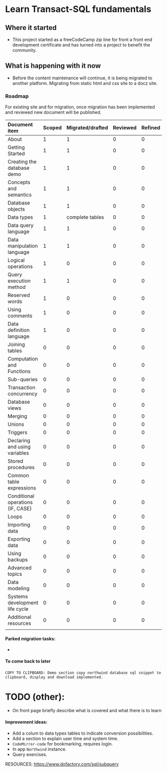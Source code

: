# Learn Transact-SQL fundamentals

## Where it started

- This project started as a freeCodeCamp zip line for front a front end development certificate and has turned into a project to benefit the community.

## What is happening with it now

- Before the content maintenance will continue, it is being migrated to another platform. Migrating from static html and css site to a docz site.

### Roadmap

For existing site and for migration, once migration has been implemented and reviewed new document will be published.

| Document item                     | Scoped | Migrated/drafted | Reviewed | Refined | Published | Improve |
| :-------------------------------- | ------ | ---------------- | -------- | ------- | --------- | ------- |
| About                             | 1      | 1                | 0        | 0       | 0         | 0       |
| Getting Started                   | 1      | 1                | 0        | 0       | 0         | 0       |
| Creating the database demo        | 1      | 1                | 0        | 0       | 0         | 1       |
| Concepts and semantics            | 1      | 1                | 0        | 0       | 0         | 0       |
| Database objects                  | 1      | 1                | 0        | 0       | 0         | 1       |
| Data types                        | 1      | complete tables  | 0        | 0       | 0         | 1       |
| Data query language               | 1      | 1                | 0        | 0       | 0         |         |
| Data manipulation language        | 1      | 1                | 0        | 0       | 0         |         |
| Logical operations                | 1      | 0                | 0        | 0       | 0         |         |
| Query execution method            | 1      | 1                | 0        | 0       | 0         |         |
| Reserved words                    | 1      | 0                | 0        | 0       | 0         |         |
| Using comments                    | 1      | 0                | 0        | 0       | 0         |         |
| Data definition language          | 1      | 0                | 0        | 0       | 0         |         |
| Joining tables                    | 0      | 0                | 0        | 0       | 0         |         |
| Computation and Functions         | 0      | 0                | 0        | 0       | 0         |         |
| Sub-queries                       | 0      | 0                | 0        | 0       | 0         |         |
| Transaction concurrency           | 0      | 0                | 0        | 0       | 0         |         |
| Database views                    | 0      | 0                | 0        | 0       | 0         |         |
| Merging                           | 0      | 0                | 0        | 0       | 0         |         |
| Unions                            | 0      | 0                | 0        | 0       | 0         |         |
| Triggers                          | 0      | 0                | 0        | 0       | 0         |         |
| Declaring and using variables     | 0      | 0                | 0        | 0       | 0         |         |
| Stored procedures                 | 0      | 0                | 0        | 0       | 0         |         |
| Common table expressions          | 0      | 0                | 0        | 0       | 0         |         |
| Conditional operations (IF, CASE) | 0      | 0                | 0        | 0       | 0         |         |
| Loops                             | 0      | 0                | 0        | 0       | 0         |         |
| Importing data                    | 0      | 0                | 0        | 0       | 0         |         |
| Exporting data                    | 0      | 0                | 0        | 0       | 0         |         |
| Using backups                     | 0      | 0                | 0        | 0       | 0         |         |
| Advanced topics                   | 0      | 0                | 0        | 0       | 0         |         |
| Data modeling                     | 0      | 0                | 0        | 0       | 0         |         |
| Systems development life cycle    | 0      | 0                | 0        | 0       | 0         |         |
| Additional resources              | 0      | 0                | 0        | 0       | 0         |         |
|                                   |        |                  |          |         |           |         |

#### Parked migration tasks:

- 

#### To come back to later

  ​ `COPY TO CLIPBOARD: Demo section copy northwind database sql snippet to clipboard, display and download implemented.` 

  

# TODO (other): 

- On front page briefly describe what is covered and what there is to learn

#### Improvement ideas:

- Add a colum to data types tables to indicate  conversion possibilities.
- Add a section to explain user time and system time.
- `CodeMirror-code` for bookmarking, requires login.
- In app `Northwind` instance.
- Query exercises. 

RESOURCES:
https://www.dofactory.com/sql/subquery

